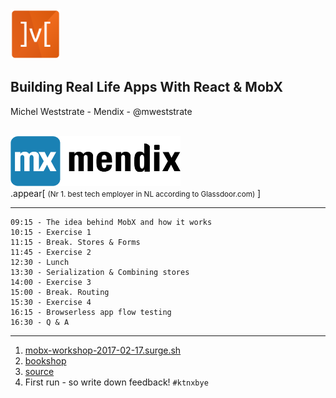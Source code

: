 <img src="img/mobx2.png" height="80px" />

## Building Real Life Apps With React & MobX

Michel Weststrate - Mendix - @mweststrate
<br/><br/>

<img src="img/mendix-logo.png" height="80px" /><br/>
.appear[
    <small>(Nr 1. best tech employer in NL according to Glassdoor.com)</small>
]

---

```
09:15 - The idea behind MobX and how it works
10:15 - Exercise 1
11:15 - Break. Stores & Forms
11:45 - Exercise 2
12:30 - Lunch
13:30 - Serialization & Combining stores
14:00 - Exercise 3
15:00 - Break. Routing
15:30 - Exercise 4
16:15 - Browserless app flow testing
16:30 - Q & A
```

---

1. [mobx-workshop-2017-02-17.surge.sh](mobx-workshop-2017-02-17.surge.sh)
1. [bookshop](http://book-shop-2017-02-17.surge.sh/)
1. [source](https://github.com/mweststrate/react-mobx-shop)
2. First run - so write down feedback! `#ktnxbye`